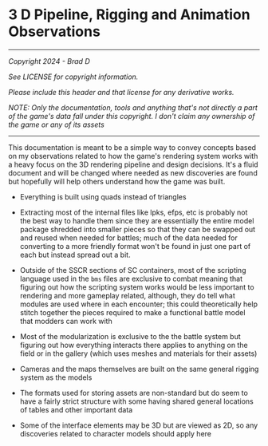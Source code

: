 # 3 D Pipeline, Rigging and Animation Observations

---

*Copyright 2024 - Brad D*

*See LICENSE for copyright information.*

*Please include this header and that license for any derivative works.*

*NOTE: Only the documentation, tools and anything that's not directly a part of the game's data fall under this copyright. I don't claim any ownership of the game or any of its assets*

 ---

This documentation is meant to be a simple way to convey concepts based on my observations related to how the game's rendering system works with a heavy focus on the 3D rendering pipeline and design decisions. It's a fluid document and will be changed where needed as new discoveries are found but hopefully will help others understand how the game was built.

* Everything is built using quads instead of triangles

* Extracting most of the internal files like lpks, efps, etc is probably not the best way to handle them since they are essentially the entire model package shredded into smaller pieces so that they can be swapped out and reused when needed for battles; much of the data needed for converting to a more friendly format won't be found in just one part of each but instead spread out a bit.

* Outside of the SSCR sections of SC containers, most of the scripting language used in the `bms` files are exclusive to combat meaning that figuring out how the scripting system works would be less important to rendering and more gameplay related, although, they do tell what modules are used where in each encounter; this could theoretically help stitch together the pieces required to make a functional battle model that modders can work with

* Most of the modularization is exclusive to the the battle system but figuring out how everything interacts there applies to anything on the field or in the gallery (which uses meshes and materials for their assets)

* Cameras and the maps themselves are built on the same general rigging system as the models

* The formats used for storing assets are non-standard but do seem to have a fairly strict structure with some having shared general locations of tables and other important data

* Some of the interface elements may be 3D but are viewed as 2D, so any discoveries related to character models should apply here